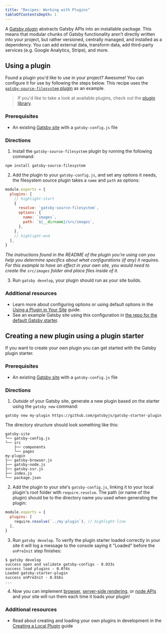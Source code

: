 ```yaml
---
title: "Recipes: Working with Plugins"
tableOfContentsDepth: 1
---
```


A [Gatsby plugin](https://github.com/gatsbyjs/gatsby/blob/master/docs/docs/what-is-a-plugin.md) abstracts Gatsby APIs into an installable package. This means that modular chunks of Gatsby functionality aren’t directly written into your project, but rather versioned, centrally managed, and installed as a dependency. You can add external data, transform data, add third-party services (e.g. Google Analytics, Stripe), and more.

## Using a plugin

Found a plugin you'd like to use in your project? Awesome! You can configure it for use by following the steps below. This recipe uses the [`gatsby-source-filesystem` plugin](/packages/gatsby-source-filesystem/) as an example.

> If you'd like to take a look at available plugins, check out the [plugin library](/plugins).

<EggheadEmbed
  lessonLink="https://egghead.io/lessons/gatsby-install-and-use-a-plugin-in-a-gatsby-site"
  lessonTitle="Install and use a plugin in a Gatsby site"
/>

### Prerequisites

- An existing [Gatsby site](https://github.com/gatsbyjs/gatsby/blob/master/docs/docs/quick-start.md) with a `gatsby-config.js` file

### Directions

1. Install the `gatsby-source-filesystem` plugin by running the following command:

```shell
npm install gatsby-source-filesystem
```

2. Add the plugin to your `gatsby-config.js`, and set any options it needs, the filesystem source plugin takes a `name` and `path` as options:

```javascript:title=gatsby-config.js
module.exports = {
  plugins: [
    // highlight-start
    {
      resolve: `gatsby-source-filesystem`,
      options: {
        name: `images`,
        path: `${__dirname}/src/images`,
      },
    },
    // highlight-end
  ],
}
```

_The instructions found in the README of the plugin you're using can you help you determine specifics about what configurations (if any) it requires. For this example to have an effect in your own site, you would need to create the `src/images` folder and place files inside of it._

3. Run `gatsby develop`, your plugin should run as your site builds.

### Additional resources

- Learn more about configuring options or using default options in the [Using a Plugin in Your Site](https://github.com/gatsbyjs/gatsby/blob/master/docs/docs/using-a-plugin-in-your-site.md) guide.
- See an example Gatsby site using this configuration in [the repo for the default Gatsby starter](https://github.com/gatsbyjs/gatsby-starter-default/blob/master/gatsby-config.js).

## Creating a new plugin using a plugin starter

If you want to create your own plugin you can get started with the Gatsby plugin starter.

<EggheadEmbed
  lessonLink="https://egghead.io/lessons/gatsby-get-started-writing-a-gatsby-plugin-using-the-plugin-starter"
  lessonTitle="Get started writing a Gatsby plugin using the plugin starter"
/>

### Prerequisites

- An existing [Gatsby site](https://github.com/gatsbyjs/gatsby/blob/master/docs/docs/quick-start.md) with a `gatsby-config.js` file

### Directions

1. _Outside_ of your Gatsby site, generate a new plugin based on the starter using the `gatsby new` command:

```shell
gatsby new my-plugin https://github.com/gatsbyjs/gatsby-starter-plugin
```

The directory structure should look something like this:

```text
gatsby-site
└── gatsby-config.js
└── src
    ├── components
    └── pages
my-plugin
├── gatsby-browser.js
├── gatsby-node.js
├── gatsby-ssr.js
├── index.js
└── package.json
```

2. Add the plugin to your site's `gatsby-config.js`, linking it to your local plugin's root folder with `require.resolve`. The path (or name of the plugin) should be to the directory name you used when generating the plugin:

```javascript:title=gatsby-site/gatsby-config.js
module.exports = {
  plugins: [
    require.resolve(`../my-plugin`), // highlight-line
  ],
}
```

3. Run `gatsby develop`. To verify the plugin starter loaded correctly in your site it will log a message to the console saying it "Loaded" before the `onPreInit` step finishes:

```shell
$ gatsby develop
success open and validate gatsby-configs - 0.033s
success load plugins - 0.074s
Loaded gatsby-starter-plugin
success onPreInit - 0.016s
...
```

4. Now you can implement [browser](https://github.com/gatsbyjs/gatsby/blob/master/docs/docs/browser-apis.md), [server-side rendering](https://github.com/gatsbyjs/gatsby/blob/master/docs/docs/ssr-apis.md), or [node APIs](https://github.com/gatsbyjs/gatsby/blob/master/docs/docs/node-apis.md) and your site will run them each time it loads your plugin!

### Additional resources

- Read about creating and loading your own plugins in development in the [Creating a Local Plugin](https://github.com/gatsbyjs/gatsby/blob/master/docs/docs/creating-a-local-plugin.md) guide
